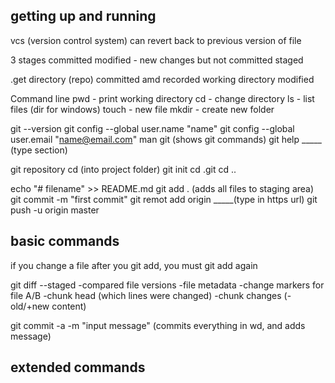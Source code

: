 ## getting up and running
vcs (version control system)
can revert back to previous version of file

3 stages
    committed
    modified - new changes but not committed
    staged 

.get directory (repo)
    committed amd recorded
working directory
    modified

Command line
    pwd - print working directory
    cd - change directory 
    ls - list files (dir for windows)
    touch - new file
    mkdir - create new folder

git --version
git config --global user.name "name"
git config --global user.email "name@email.com"
man git (shows git commands)
git help _____ (type section)

git repository
    cd (into project folder)
    git init
    cd .git
    cd ..

echo "# filename" >> README.md
git add . (adds all files to staging area)
git commit -m "first commit"
git remot add origin _____(type in https url)
git push -u origin master

## basic commands
if you change a file after you git add, you must git add again

git diff --staged 
    -compared file versions
    -file metadata
    -change markers for file A/B
    -chunk head (which lines were changed)
    -chunk changes (- old/+new content)

git commit -a -m "input message" (commits everything in wd, and adds message)

## extended commands
